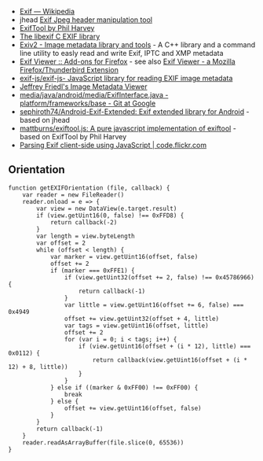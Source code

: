 - [Exif — Wikipedia](https://en.wikipedia.org/wiki/Exif)
- jhead [Exif Jpeg header manipulation tool](http://www.sentex.net/~mwandel/jhead/)
- [ExifTool by Phil Harvey](http://www.sno.phy.queensu.ca/~phil/exiftool/)
- [The libexif C EXIF library](http://libexif.sourceforge.net/)
- [Exiv2 - Image metadata library and tools](http://www.exiv2.org/) - A C++ library and a command line utility to easly read and write Exif, IPTC and XMP metadata
- [Exif Viewer :: Add-ons for Firefox](https://addons.mozilla.org/en-US/firefox/addon/exif-viewer/) - see also [Exif Viewer - a Mozilla Firefox/Thunderbird Extension](http://araskin.webs.com/exif/exif.html)
- [exif-js/exif-js- JavaScript library for reading EXIF image metadata](https://github.com/exif-js/exif-js)
- [Jeffrey Friedl's Image Metadata Viewer](http://exif.regex.info/exif.cgi)
- [media/java/android/media/ExifInterface.java - platform/frameworks/base - Git at Google](https://android.googlesource.com/platform/frameworks/base/+/master/media/java/android/media/ExifInterface.java)
- [sephiroth74/Android-Exif-Extended: Exif extended library for Android](https://github.com/sephiroth74/Android-Exif-Extended) - based on jhead
- [mattburns/exiftool.js: A pure javascript implementation of exiftool](https://github.com/mattburns/exiftool.js) - based on ExifTool by Phil Harvey
- [Parsing Exif client-side using JavaScript | code.flickr.com](http://code.flickr.net/2012/06/01/parsing-exif-client-side-using-javascript-2/)

## Orientation

	function getEXIFOrientation (file, callback) {
		var reader = new FileReader()
		reader.onload = e => {
			var view = new DataView(e.target.result)
			if (view.getUint16(0, false) !== 0xFFD8) {
				return callback(-2)
			}
			var length = view.byteLength
			var offset = 2
			while (offset < length) {
				var marker = view.getUint16(offset, false)
				offset += 2
				if (marker === 0xFFE1) {
					if (view.getUint32(offset += 2, false) !== 0x45786966) {
						return callback(-1)
					}
					var little = view.getUint16(offset += 6, false) === 0x4949
					offset += view.getUint32(offset + 4, little)
					var tags = view.getUint16(offset, little)
					offset += 2
					for (var i = 0; i < tags; i++) {
						if (view.getUint16(offset + (i * 12), little) === 0x0112) {
							return callback(view.getUint16(offset + (i * 12) + 8, little))
						}
					}
				} else if ((marker & 0xFF00) !== 0xFF00) {
					break
				} else {
					offset += view.getUint16(offset, false)
				}
			}
			return callback(-1)
		}
		reader.readAsArrayBuffer(file.slice(0, 65536))
	}